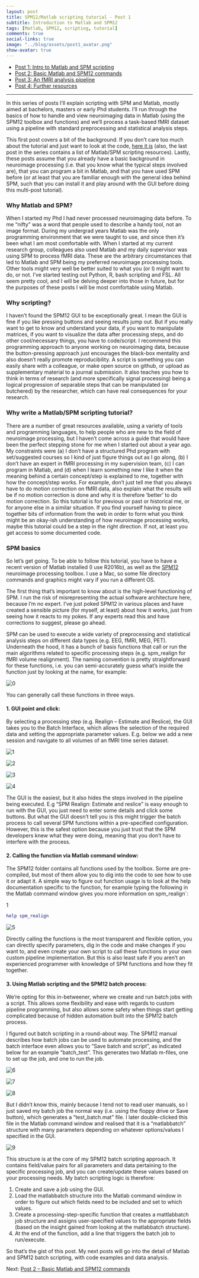 ```yaml
---
layout: post
title: SPM12/Matlab scripting tutorial - Post 1
subtitle: Introduction to Matlab and SPM12
tags: [Matlab, SPM12, scripting, tutorial]
comments: true
social-links: true
image: "../blog/assets/post1_avatar.png"
show-avatar: true
---
```


- [Post 1: Intro to Matlab and SPM scripting]()
- [Post 2: Basic Matlab and SPM12 commands]()
- [Post 3: An fMRI analysis pipeline]()
- [Post 4: Further resources]()

---

In this series of posts I’ll explain scripting with SPM and Matlab, mostly aimed at bachelors, masters or early Phd students. I’ll run through the basics of how to handle and view neuroimaging data in Matlab (using the SPM12 toolbox and functions) and we’ll process a task-based fMRI dataset using a pipeline with standard preprocessing and statistical analysis steps.

This first post covers a bit of the background. If you don’t care too much about the tutorial and just want to look at the code, [here it is](https://github.com/jsheunis/matlab-spm-scripts-jsh/blob/master/spm_batchScriptingExample_jsh.m) (also, the last post in the series contains a list of Matlab/SPM scripting resources). Lastly, these posts assume that you already have a basic background in neuroimage processing (i.e. that you know what the typical steps involved are), that you can program a bit in Matlab, and that you have used SPM before (or at least that you are familiar enough with the general idea behind SPM, such that you can install it and play around with the GUI before doing this multi-post tutorial).

### Why Matlab and SPM?

When I started my Phd I had never processed neuroimaging data before. To me “nifty” was a word that people used to describe a handy tool, not an image format. During my undergrad years Matlab was the only programming environment that we were taught to use, and since then it’s been what I am most comfortable with. When I started at my current research group, colleagues also used Matlab and my daily supervisor was using SPM to process fMRI data. These are the arbitrary circumstances that led to Matlab and SPM being my preferred neuroimage processing tools. Other tools might very well be better suited to what you (or I) might want to do, or not. I’ve started testing out Python, R, bash scripting and FSL. All seem pretty cool, and I will be delving deeper into those in future, but for the purposes of these posts I will be most comfortable using Matlab.

### Why scripting?

I haven’t found the SPM12 GUI to be exceptionally great. I mean the GUI is fine if you like pressing buttons and seeing results jump out. But if you really want to get to know and understand your data, if you want to manipulate matrices, if you want to visualize the data after processing steps, and do other cool/necessary things, you have to code/script. I recommend this programming approach to anyone working on neuroimaging data, because the button-pressing approach just encourages the black-box mentality and also doesn’t really promote reproducibility. A script is something you can easily share with a colleague, or make open source on github, or upload as supplementary material to a journal submission. It also teaches you how to think in terms of research (and more specifically signal processing) being a logical progression of separable steps that can be manipulated (or butchered) by the researcher, which can have real consequences for your research.

### Why write a Matlab/SPM scripting tutorial?

There are a number of great resources available, using a variety of tools and programming languages, to help people who are new to the field of neuroimage processing, but I haven’t come across a guide that would have been the perfect stepping stone for me when I started out about a year ago. My constraints were (a) I don’t have a structured Phd program with set/suggested courses so I kind of just figure things out as I go along, (b) I don’t have an expert in fMRI processing in my supervision team, (c) I can program in Matlab, and (d) when I learn something new I like it when the meaning behind a certain concept/step is explained to me, together with how the concept/step works. For example, don’t just tell me that you always have to do motion correction on fMRI data, also explain what the results will be if no motion correction is done and why it is therefore ‘better’ to do motion correction. So this tutorial is for previous or past or historical me, or for anyone else in a similar situation. If you find yourself having to piece together bits of information from the web in order to form what you think might be an okay-ish understanding of how neuroimage processing works, maybe this tutorial could be a step in the right direction. If not, at least you get access to some documented code.

### SPM basics

So let’s get going. To be able to follow this tutorial, you have to have a recent version of Matlab installed (I use R2016b), as well as the [SPM12](https://www.fil.ion.ucl.ac.uk/spm/software/download/) neuroimage processing toolbox. I use a Mac, so some file directory commands and graphics might vary if you run a different OS.

The first thing that’s important to know about is the high-level functioning of SPM. I run the risk of misrepresenting the actual software architecture here, because I’m no expert. I’ve just poked SPM12 in various places and have created a sensible picture (for myself, at least) about how it works, just from seeing how it reacts to my pokes. If any experts read this and have corrections to suggest, please go ahead.

SPM can be used to execute a wide variety of preprocessing and statistical analysis steps on different data types (e.g. EEG, fMRI, MEG, PET). Underneath the hood, it has a bunch of basis functions that call or run the main algorithms related to specific processing steps (e.g. spm_realign for fMRI volume realignment). The naming convention is pretty straightforward for these functions, i.e. you can semi-accurately guess what’s inside the function just by looking at the name, for example:

![0](../blog/assets/0-functions.png)

You can generally call these functions in three ways.

#### 1. GUI point and click:

By selecting a processing step (e.g. Realign – Estimate and Reslice), the GUI takes you to the Batch Interface, which allows the selection of the required data and setting the appropriate parameter values. E.g. below we add a new session and navigate to all volumes of an fMRI time series dataset.

![1](../blog/assets/1-open-spm-1200x677.png)

![2](../blog/assets/2-select-relaign-1200x672.png)

![3](../blog/assets/3-select-new-session-1200x676.png)

![4](../blog/assets/4-add-data-1200x677.png)


The GUI is the easiest, but it also hides the steps involved in the pipeline being executed. E.g “SPM Realign: Estimate and reslice” is easy enough to run with the GUI, you just need to enter some details and click some buttons. But what the GUI doesn’t tell you is this might trigger the batch process to call several SPM functions within a pre-specified configuration. However, this is the safest option because you just trust that the SPM developers knew what they were doing, meaning that you don’t have to interfere with the process.

#### 2. Calling the function via Matlab command window:
The SPM12 folder contains all functions used by the toolbox. Some are pre-compiled, but most of them allow you to dig into the code to see how to use it or adapt it. A simple way to figure out function usage is to look at the help documentation specific to the function, for example typing the following in the Matlab command window gives you more information on spm_realign`:

1
```matlab
help spm_realign
```

![5](../blog/assets/5-spm_realign-help-1200x629.png)

Directly calling the functions is the most transparent and flexible option, you can directly specify parameters, dig in the code and make changes if you want to, and even create your own script to call these functions in your own custom pipeline implementation. But this is also least safe if you aren’t an experienced programmer with knowledge of SPM functions and how they fit together.

#### 3. Using Matlab scripting and the SPM12 batch process:

We’re opting for this in-betweener, where we create and run batch jobs with a script. This allows some flexibility and ease with regards to custom pipeline programming, but also allows some safety when things start getting complicated because of hidden automation built into the SPM12 batch process.

I figured out batch scripting in a round-about way. The SPM12 manual describes how batch jobs can be used to automate processing, and the batch interface even allows you to “Save batch and script”, as indicated below for an example “batch_test”. This generates two Matlab m-files, one to set up the job, and one to run the job.

![6](../blog/assets/6-save-batch-and-script.png)

![7](../blog/assets/7-script-1200x675.png)

![8](../blog/assets/8-job-1200x676.png)


But I didn’t know this, mainly because I tend not to read user manuals, so I just saved my batch job the normal way (i.e. using the floppy drive or Save button), which generates a “test_batch.mat” file. I later double-clicked this file in the Matlab command window and realised that it is a “matlabbatch” structure with many parameters depending on whatever options/values I specified in the GUI.

![9](../blog/assets/9-matlabbatch-1200x675.png)

This structure is at the core of my SPM12 batch scripting approach. It contains field/value pairs for all parameters and data pertaining to the specific processing job, and you can create/update these values based on your processing needs. My batch scripting logic is therefore:

1. Create and save a job using the GUI.
2. Load the matlabbatch structure into the Matlab command window in order to figure out which fields need to be included and set to which values.
3. Create a processing-step-specific function that creates a mattlabbatch job structure and assigns user-specified values to the appropriate fields (based on the insight gained from looking at the matlabbatch structure).
4. At the end of the function, add a line that triggers the batch job to run/execute.

So that’s the gist of this post. My next posts will go into the detail of Matlab and SPM12 batch scripting, with code examples and data analysis.

Next: [Post 2 – Basic Matlab and SPM12 commands]()